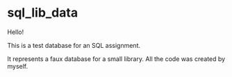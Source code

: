 # sql_lib_data

Hello! 

This is a test database for an SQL assignment. 

It represents a faux database for a small library. All the code was created by myself. 
